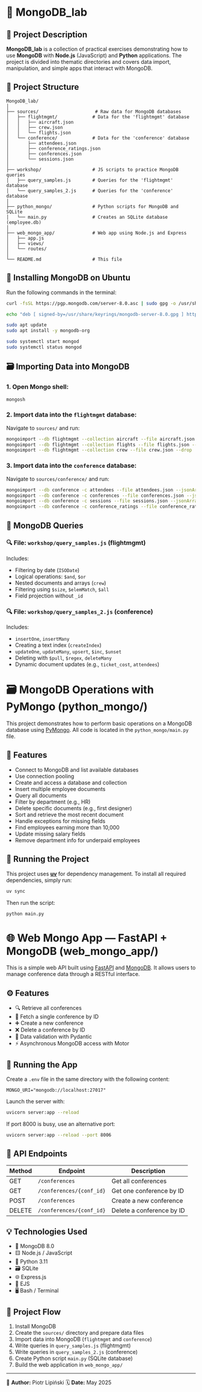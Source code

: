 

# 📘 MongoDB\_lab

## 🧩 Project Description

**MongoDB\_lab** is a collection of practical exercises demonstrating how to use **MongoDB** with **Node.js** (JavaScript) and **Python** applications.
The project is divided into thematic directories and covers data import, manipulation, and simple apps that interact with MongoDB.

## 📁 Project Structure

```
MongoDB_lab/
│
├── sources/                     # Raw data for MongoDB databases
│   ├── flightmgmt/             # Data for the 'flightmgmt' database
│   │   ├── aircraft.json
│   │   ├── crew.json
│   │   └── flights.json
│   └── conference/             # Data for the 'conference' database
│       ├── attendees.json
│       ├── conference_ratings.json
│       ├── conferences.json
│       └── sessions.json
│
├── workshop/                   # JS scripts to practice MongoDB queries
│   ├── query_samples.js        # Queries for the 'flightmgmt' database
│   └── query_samples_2.js      # Queries for the 'conference' database
│
├── python_mongo/               # Python scripts for MongoDB and SQLite
│   └── main.py                 # Creates an SQLite database (employee.db)
│
├── web_mongo_app/              # Web app using Node.js and Express
│   ├── app.js
│   ├── views/
│   └── routes/
│
└── README.md                   # This file
```

## 🧰 Installing MongoDB on Ubuntu

Run the following commands in the terminal:

```bash
curl -fsSL https://pgp.mongodb.com/server-8.0.asc | sudo gpg -o /usr/share/keyrings/mongodb-server-8.0.gpg --dearmor

echo "deb [ signed-by=/usr/share/keyrings/mongodb-server-8.0.gpg ] https://repo.mongodb.org/apt/ubuntu $(lsb_release -cs)/mongodb-org/8.0 multiverse" | sudo tee /etc/apt/sources.list.d/mongodb-org-8.0.list > /dev/null

sudo apt update
sudo apt install -y mongodb-org

sudo systemctl start mongod
sudo systemctl status mongod
```

## 🗃️ Importing Data into MongoDB

### 1. Open Mongo shell:

```bash
mongosh
```

### 2. Import data into the `flightmgmt` database:

Navigate to `sources/` and run:

```bash
mongoimport --db flightmgmt --collection aircraft --file aircraft.json --drop
mongoimport --db flightmgmt --collection flights --file flights.json --drop
mongoimport --db flightmgmt --collection crew --file crew.json --drop
```

### 3. Import data into the `conference` database:

Navigate to `sources/conference/` and run:

```bash
mongoimport --db conference -c attendees --file attendees.json --jsonArray --drop
mongoimport --db conference -c conferences --file conferences.json --jsonArray --drop
mongoimport --db conference -c sessions --file sessions.json --jsonArray --drop
mongoimport --db conference -c conference_ratings --file conference_ratings.json --jsonArray --drop
```

## 🧪 MongoDB Queries

### 🔍 File: `workshop/query_samples.js` (flightmgmt)

Includes:

* Filtering by date (`ISODate`)
* Logical operations: `$and`, `$or`
* Nested documents and arrays (`crew`)
* Filtering using `$size`, `$elemMatch`, `$all`
* Field projection without `_id`

### 🔍 File: `workshop/query_samples_2.js` (conference)

Includes:

* `insertOne`, `insertMany`
* Creating a text index (`createIndex`)
* `updateOne`, `updateMany`, `upsert`, `$inc`, `$unset`
* Deleting with `$pull`, `$regex`, `deleteMany`
* Dynamic document updates (e.g., `ticket_cost`, `attendees`)

# 🗃️ MongoDB Operations with PyMongo (python_mongo/)

This project demonstrates how to perform basic operations on a MongoDB database using [PyMongo](https://pymongo.readthedocs.io/en/stable/). All code is located in the `python_mongo/main.py` file.

## 🚀 Features

* Connect to MongoDB and list available databases
* Use connection pooling
* Create and access a database and collection
* Insert multiple employee documents
* Query all documents
* Filter by department (e.g., HR)
* Delete specific documents (e.g., first designer)
* Sort and retrieve the most recent document
* Handle exceptions for missing fields
* Find employees earning more than 10,000
* Update missing salary fields
* Remove department info for underpaid employees

## 🧪 Running the Project

This project uses [**uv**](https://lithic.tech/uv/) for dependency management. To install all required dependencies, simply run:

```bash
uv sync
```

Then run the script:

```bash
python main.py
```

# 🌐 Web Mongo App — FastAPI + MongoDB (web_mongo_app/)

This is a simple web API built using [FastAPI](https://fastapi.tiangolo.com/) and [MongoDB](https://www.mongodb.com/). It allows users to manage conference data through a RESTful interface.

## ⚙️ Features

* 🔍 Retrieve all conferences
* 🧾 Fetch a single conference by ID
* ➕ Create a new conference
* ❌ Delete a conference by ID
* 🎯 Data validation with Pydantic
* ⚡ Asynchronous MongoDB access with Motor

## 🚀 Running the App

Create a `.env` file in the same directory with the following content:

```env
MONGO_URI="mongodb://localhost:27017"
```

Launch the server with:

```bash
uvicorn server:app --reload
```

If port 8000 is busy, use an alternative port:

```bash
uvicorn server:app --reload --port 8006
```

## 🧪 API Endpoints

| Method | Endpoint                 | Description               |
| ------ | ------------------------ | ------------------------- |
| GET    | `/conferences`           | Get all conferences       |
| GET    | `/conferences/{conf_id}` | Get one conference by ID  |
| POST   | `/conferences`           | Create a new conference   |
| DELETE | `/conferences/{conf_id}` | Delete a conference by ID |


## 💡 Technologies Used

* 🍃 MongoDB 8.0
* 🟨 Node.js / JavaScript
* 🐍 Python 3.11
* 🗃️ SQLite
* 🌐 Express.js
* 🧾 EJS
* 🖥️ Bash / Terminal

## 🧭 Project Flow

1. Install MongoDB
2. Create the `sources/` directory and prepare data files
3. Import data into MongoDB (`flightmgmt` and `conference`)
4. Write queries in `query_samples.js` (flightmgmt)
5. Write queries in `query_samples_2.js` (conference)
6. Create Python script `main.py` (SQLite database)
7. Build the web application in `web_mongo_app/`

---

👤 **Author:** Piotr Lipiński
🗓 **Date:** May 2025


